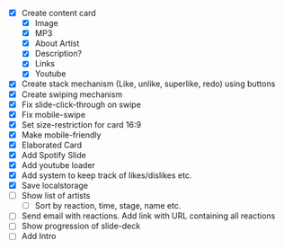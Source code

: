 - [x] Create content card
  - [x] Image
  - [x] MP3
  - [x] About Artist
  - [x] Description?
  - [x] Links
  - [x] Youtube
- [x] Create stack mechanism (Like, unlike, superlike, redo) using buttons
- [x] Create swiping mechanism
- [x] Fix slide-click-through on swipe
- [x] Fix mobile-swipe
- [x] Set size-restriction for card 16:9
- [x] Make mobile-friendly
- [x] Elaborated Card
- [x] Add Spotify Slide
- [x] Add youtube loader
- [x] Add system to keep track of likes/dislikes etc.
- [x] Save localstorage
- [ ] Show list of artists
  - [ ] Sort by reaction, time, stage, name etc.
- [ ] Send email with reactions. Add link with URL containing all reactions
- [ ] Show progression of slide-deck
- [ ] Add Intro

